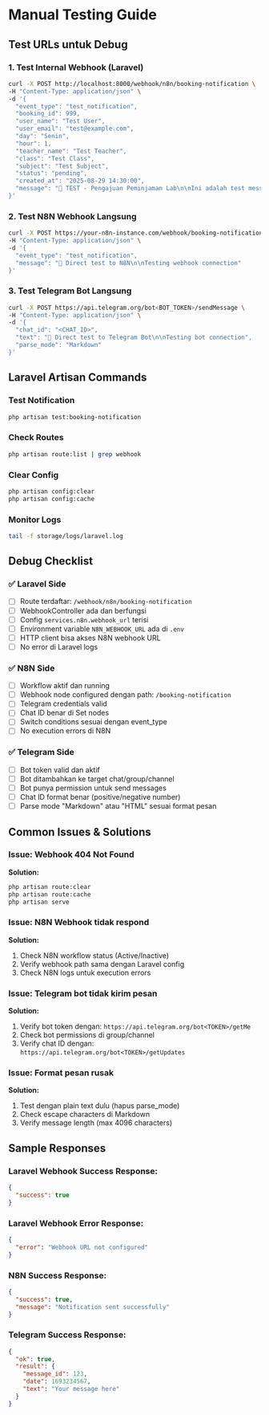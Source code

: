 # Manual Testing Guide

## Test URLs untuk Debug

### 1. Test Internal Webhook (Laravel)
```bash
curl -X POST http://localhost:8000/webhook/n8n/booking-notification \
-H "Content-Type: application/json" \
-d '{
  "event_type": "test_notification",
  "booking_id": 999,
  "user_name": "Test User",
  "user_email": "test@example.com", 
  "day": "Senin",
  "hour": 1,
  "teacher_name": "Test Teacher",
  "class": "Test Class", 
  "subject": "Test Subject",
  "status": "pending",
  "created_at": "2025-08-29 14:30:00",
  "message": "🧪 TEST - Pengajuan Peminjaman Lab\n\nIni adalah test message dari sistem."
}'
```

### 2. Test N8N Webhook Langsung
```bash
curl -X POST https://your-n8n-instance.com/webhook/booking-notification \
-H "Content-Type: application/json" \
-d '{
  "event_type": "test_notification",
  "message": "🧪 Direct test to N8N\n\nTesting webhook connection"
}'
```

### 3. Test Telegram Bot Langsung
```bash
curl -X POST https://api.telegram.org/bot<BOT_TOKEN>/sendMessage \
-H "Content-Type: application/json" \
-d '{
  "chat_id": "<CHAT_ID>",
  "text": "🧪 Direct test to Telegram Bot\n\nTesting bot connection",
  "parse_mode": "Markdown"
}'
```

## Laravel Artisan Commands

### Test Notification
```bash
php artisan test:booking-notification
```

### Check Routes
```bash
php artisan route:list | grep webhook
```

### Clear Config
```bash
php artisan config:clear
php artisan config:cache
```

### Monitor Logs
```bash
tail -f storage/logs/laravel.log
```

## Debug Checklist

### ✅ Laravel Side
- [ ] Route terdaftar: `/webhook/n8n/booking-notification`
- [ ] WebhookController ada dan berfungsi
- [ ] Config `services.n8n.webhook_url` terisi
- [ ] Environment variable `N8N_WEBHOOK_URL` ada di `.env`
- [ ] HTTP client bisa akses N8N webhook URL
- [ ] No error di Laravel logs

### ✅ N8N Side  
- [ ] Workflow aktif dan running
- [ ] Webhook node configured dengan path: `/booking-notification`
- [ ] Telegram credentials valid
- [ ] Chat ID benar di Set nodes
- [ ] Switch conditions sesuai dengan event_type
- [ ] No execution errors di N8N

### ✅ Telegram Side
- [ ] Bot token valid dan aktif
- [ ] Bot ditambahkan ke target chat/group/channel
- [ ] Bot punya permission untuk send messages
- [ ] Chat ID format benar (positive/negative number)
- [ ] Parse mode "Markdown" atau "HTML" sesuai format pesan

## Common Issues & Solutions

### Issue: Webhook 404 Not Found
**Solution:** 
```bash
php artisan route:clear
php artisan route:cache
php artisan serve
```

### Issue: N8N Webhook tidak respond
**Solution:**
1. Check N8N workflow status (Active/Inactive)
2. Verify webhook path sama dengan Laravel config
3. Check N8N logs untuk execution errors

### Issue: Telegram bot tidak kirim pesan
**Solution:**
1. Verify bot token dengan: `https://api.telegram.org/bot<TOKEN>/getMe`
2. Check bot permissions di group/channel
3. Verify chat ID dengan: `https://api.telegram.org/bot<TOKEN>/getUpdates`

### Issue: Format pesan rusak
**Solution:**
1. Test dengan plain text dulu (hapus parse_mode)
2. Check escape characters di Markdown
3. Verify message length (max 4096 characters)

## Sample Responses

### Laravel Webhook Success Response:
```json
{
  "success": true
}
```

### Laravel Webhook Error Response:
```json
{
  "error": "Webhook URL not configured"
}
```

### N8N Success Response:
```json
{
  "success": true,
  "message": "Notification sent successfully"  
}
```

### Telegram Success Response:
```json
{
  "ok": true,
  "result": {
    "message_id": 123,
    "date": 1693234567,
    "text": "Your message here"
  }
}
```
